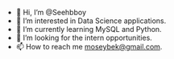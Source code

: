 - 👋 Hi, I’m @Seehbboy
- 👀 I’m interested in Data Science applications.
- 🌱 I’m currently learning MySQL and Python.
- 💞️ I’m looking for the intern opportunities.
- 📫 How to reach me moseybek@gmail.com.

<!---
Seehbboy/Seehbboy is a ✨ special ✨ repository because its `README.md` (this file) appears on your GitHub profile.
You can click the Preview link to take a look at your changes.
--->
